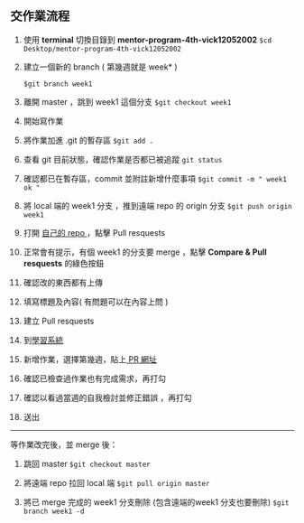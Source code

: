 ## 交作業流程

1. 使用 **terminal** 切換目錄到 **mentor-program-4th-vick12052002**
`$cd Desktop/mentor-program-4th-vick12052002` 
  
2. 建立一個新的 branch ( 第幾週就是 week* )

     `$git branch week1 `

3. 離開 master ，跳到 week1 這個分支
    `$git checkout week1`

4. 開始寫作業

5. 將作業加進 .git 的暫存區
    `$git add .`

6. 查看 git 目前狀態，確認作業是否都已被追蹤
    `git status`

7. 確認都已在暫存區，commit 並附註新增什麼事項
    `$git commit -m " week1 ok "`

8. 將 local 端的 week1 分支 ，推到遠端 repo 的 origin 分支
    `$git push origin week1`

9. 打開 [自己的 repo ](https://github.com/Lidemy/mentor-program-4th-vick12052002) ，點擊 Pull resquests

10. 正常會有提示，有個 week1 的分支要 merge ，點擊 **Compare &  Pull resquests** 的綠色按鈕

11. 確認改的東西都有上傳
12. 填寫標題及內容( 有問題可以在內容上問 ) 
13. 建立 Pull resquests
14. 到[學習系統](https://learning.lidemy.com/homeworks)
15. 新增作業，選擇第幾週，貼上[ PR 網址](https://github.com/Lidemy/mentor-program-4th-vick12052002/pulls)
16. 確認已檢查過作業也有完成需求，再打勾
17. 確認以看過當週的自我檢討並修正錯誤 ，再打勾
18. 送出

----
等作業改完後，並 merge 後：

1. 跳回 master 
    `$git checkout master`

2. 將遠端 repo 拉回 local 端
    `$git pull origin master`
3. 將已 merge 完成的 week1 分支刪除 (包含遠端的week1 分支也要刪除)
    `$git branch week1 -d`


